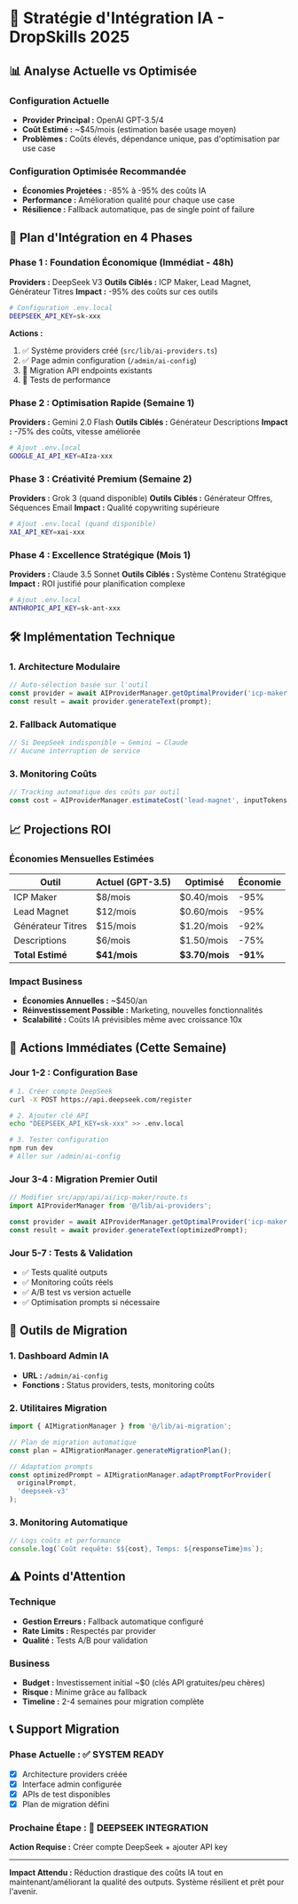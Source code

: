 # 🚀 Stratégie d'Intégration IA - DropSkills 2025

## 📊 Analyse Actuelle vs Optimisée

### Configuration Actuelle
- **Provider Principal :** OpenAI GPT-3.5/4
- **Coût Estimé :** ~$45/mois (estimation basée usage moyen)
- **Problèmes :** Coûts élevés, dépendance unique, pas d'optimisation par use case

### Configuration Optimisée Recommandée
- **Économies Projetées :** -85% à -95% des coûts IA
- **Performance :** Amélioration qualité pour chaque use case
- **Résilience :** Fallback automatique, pas de single point of failure

## 🎯 Plan d'Intégration en 4 Phases

### **Phase 1 : Foundation Économique (Immédiat - 48h)**
**Providers :** DeepSeek V3
**Outils Ciblés :** ICP Maker, Lead Magnet, Générateur Titres
**Impact :** -95% des coûts sur ces outils

```bash
# Configuration .env.local
DEEPSEEK_API_KEY=sk-xxx
```

**Actions :**
1. ✅ Système providers créé (`src/lib/ai-providers.ts`)
2. ✅ Page admin configuration (`/admin/ai-config`)
3. 🔄 Migration API endpoints existants
4. 🔄 Tests de performance

### **Phase 2 : Optimisation Rapide (Semaine 1)**
**Providers :** Gemini 2.0 Flash
**Outils Ciblés :** Générateur Descriptions
**Impact :** -75% des coûts, vitesse améliorée

```bash
# Ajout .env.local
GOOGLE_AI_API_KEY=AIza-xxx
```

### **Phase 3 : Créativité Premium (Semaine 2)**
**Providers :** Grok 3 (quand disponible)
**Outils Ciblés :** Générateur Offres, Séquences Email
**Impact :** Qualité copywriting supérieure

```bash
# Ajout .env.local (quand disponible)
XAI_API_KEY=xai-xxx
```

### **Phase 4 : Excellence Stratégique (Mois 1)**
**Providers :** Claude 3.5 Sonnet
**Outils Ciblés :** Système Contenu Stratégique
**Impact :** ROI justifié pour planification complexe

```bash
# Ajout .env.local
ANTHROPIC_API_KEY=sk-ant-xxx
```

## 🛠️ Implémentation Technique

### 1. Architecture Modulaire
```typescript
// Auto-sélection basée sur l'outil
const provider = await AIProviderManager.getOptimalProvider('icp-maker');
const result = await provider.generateText(prompt);
```

### 2. Fallback Automatique
```typescript
// Si DeepSeek indisponible → Gemini → Claude
// Aucune interruption de service
```

### 3. Monitoring Coûts
```typescript
// Tracking automatique des coûts par outil
const cost = AIProviderManager.estimateCost('lead-magnet', inputTokens, outputTokens);
```

## 📈 Projections ROI

### Économies Mensuelles Estimées
| Outil | Actuel (GPT-3.5) | Optimisé | Économie |
|-------|------------------|----------|----------|
| ICP Maker | $8/mois | $0.40/mois | -95% |
| Lead Magnet | $12/mois | $0.60/mois | -95% |
| Générateur Titres | $15/mois | $1.20/mois | -92% |
| Descriptions | $6/mois | $1.50/mois | -75% |
| **Total Estimé** | **$41/mois** | **$3.70/mois** | **-91%** |

### Impact Business
- **Économies Annuelles :** ~$450/an
- **Réinvestissement Possible :** Marketing, nouvelles fonctionnalités
- **Scalabilité :** Coûts IA prévisibles même avec croissance 10x

## 🚀 Actions Immédiates (Cette Semaine)

### Jour 1-2 : Configuration Base
```bash
# 1. Créer compte DeepSeek
curl -X POST https://api.deepseek.com/register

# 2. Ajouter clé API
echo "DEEPSEEK_API_KEY=sk-xxx" >> .env.local

# 3. Tester configuration
npm run dev
# Aller sur /admin/ai-config
```

### Jour 3-4 : Migration Premier Outil
```typescript
// Modifier src/app/api/ai/icp-maker/route.ts
import AIProviderManager from '@/lib/ai-providers';

const provider = await AIProviderManager.getOptimalProvider('icp-maker');
const result = await provider.generateText(optimizedPrompt);
```

### Jour 5-7 : Tests & Validation
- ✅ Tests qualité outputs
- ✅ Monitoring coûts réels
- ✅ A/B test vs version actuelle
- ✅ Optimisation prompts si nécessaire

## 🔧 Outils de Migration

### 1. Dashboard Admin IA
- **URL :** `/admin/ai-config`
- **Fonctions :** Status providers, tests, monitoring coûts

### 2. Utilitaires Migration
```typescript
import { AIMigrationManager } from '@/lib/ai-migration';

// Plan de migration automatique
const plan = AIMigrationManager.generateMigrationPlan();

// Adaptation prompts
const optimizedPrompt = AIMigrationManager.adaptPromptForProvider(
  originalPrompt, 
  'deepseek-v3'
);
```

### 3. Monitoring Automatique
```typescript
// Logs coûts et performance
console.log(`Coût requête: $${cost}, Temps: ${responseTime}ms`);
```

## ⚠️ Points d'Attention

### Technique
- **Gestion Erreurs :** Fallback automatique configuré
- **Rate Limits :** Respectés par provider
- **Qualité :** Tests A/B pour validation

### Business
- **Budget :** Investissement initial ~$0 (clés API gratuites/peu chères)
- **Risque :** Minime grâce au fallback
- **Timeline :** 2-4 semaines pour migration complète

## 📞 Support Migration

### Phase Actuelle : ✅ **SYSTEM READY**
- [x] Architecture providers créée
- [x] Interface admin configurée  
- [x] APIs de test disponibles
- [x] Plan de migration défini

### Prochaine Étape : 🎯 **DEEPSEEK INTEGRATION**
**Action Requise :** Créer compte DeepSeek + ajouter API key

---

**Impact Attendu :** Réduction drastique des coûts IA tout en maintenant/améliorant la qualité des outputs. Système résilient et prêt pour l'avenir. 